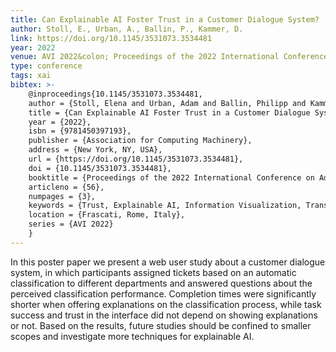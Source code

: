 ```yaml
---
title: Can Explainable AI Foster Trust in a Customer Dialogue System?
author: Stoll, E., Urban, A., Ballin, P., Kammer, D.
link: https://doi.org/10.1145/3531073.3534481
year: 2022
venue: AVI 2022&colon; Proceedings of the 2022 International Conference on Advanced Visual Interfaces
type: conference
tags: xai
bibtex: >-
    @inproceedings{10.1145/3531073.3534481,
    author = {Stoll, Elena and Urban, Adam and Ballin, Philipp and Kammer, Dietrich},
    title = {Can Explainable AI Foster Trust in a Customer Dialogue System?},
    year = {2022},
    isbn = {9781450397193},
    publisher = {Association for Computing Machinery},
    address = {New York, NY, USA},
    url = {https://doi.org/10.1145/3531073.3534481},
    doi = {10.1145/3531073.3534481},
    booktitle = {Proceedings of the 2022 International Conference on Advanced Visual Interfaces},
    articleno = {56},
    numpages = {3},
    keywords = {Trust, Explainable AI, Information Visualization, Transparency},
    location = {Frascati, Rome, Italy},
    series = {AVI 2022}
    }
---
```

In this poster paper we present a web user study about a customer dialogue system, in which participants assigned tickets based on an automatic classification to different departments and answered questions about the perceived classification performance. Completion times were significantly shorter when offering explanations on the classification process, while task success and trust in the interface did not depend on showing explanations or not. Based on the results, future studies should be confined to smaller scopes and investigate more techniques for explainable AI.
